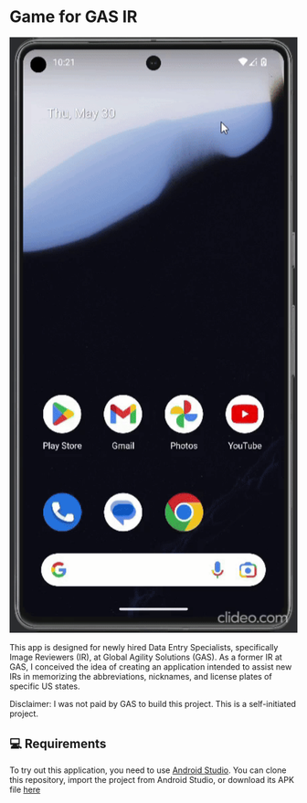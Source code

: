 # Game for GAS IR
<img src="readme/game_for_gas_ss.gif" alt="Game for GAS IR App" width="600" />

This app is designed for newly hired Data Entry Specialists, specifically
Image Reviewers (IR), at Global Agility Solutions (GAS). As a former IR at GAS, I
conceived the idea of creating an application intended to assist new IRs in memorizing
the abbreviations, nicknames, and license plates of specific US states.

Disclaimer: I was not paid by GAS to build this project. This is a self-initiated project.

💻 Requirements
------------
To try out this application, you need to use [Android Studio](https://developer.android.com/studio).
You can clone this repository, import the project from Android Studio, or download its APK file [here]()